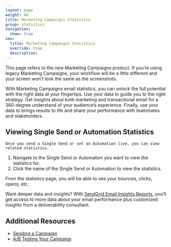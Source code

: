```yaml
---
layout: page
weight: 40
title: Marketing Campaigns Statistics
group: statistics
navigation:
  show: true
seo:
  title: Marketing Campaigns Statistics
  override: true
  description:
---
```


<call-out>

This page refers to the new Marketing Campaigns product. If you’re using legacy Marketing Campaigns, your workflow will be a little different and your screen won’t look the same as the screenshots.

</call-out>

With Marketing Campaigns email statistics, you can unlock the full potential with the right data at your fingertips. Use your data to guide you to the right strategy. Get insights about both marketing and transactional email for a 360-degree understand of your audience’s experience. Finally, use your data to brings results to life and share your performance with teammates and stakeholders.

## 	Viewing Single Send or Automation Statistics
 	Once you send a Single Send or set an Automation live, you can view related statistics.

1. Navigate to the Single Send or Automation you want to view the statistics for.
1. Click the name of the Single Send or Automation to view the statistics.

From the statistics page, you will be able to see your bounces, clicks, opens, etc.

<call-out>

Want deeper data and insights? With [SendGrid Email Insights Reports](https://go.sendgrid.com/Email-Insights-Reports.html?utm_source=docs), you’ll get access to more data about your email performance plus customized insights from a deliverability consultant.

</call-out>

## 	Additional Resources

- [Sending a Campaign]({{root_url}}/ui/sending-email/how-to-send-email-with-marketing-campaigns/)
- [A/B Testing Your Campaign]({{root_url}}/ui/sending-email/a-b-testing/)
